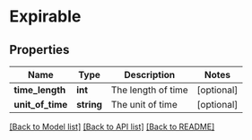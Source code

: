 # Expirable

## Properties
Name | Type | Description | Notes
------------ | ------------- | ------------- | -------------
**time_length** | **int** | The length of time | [optional] 
**unit_of_time** | **string** | The unit of time | [optional] 

[[Back to Model list]](../README.md#documentation-for-models) [[Back to API list]](../README.md#documentation-for-api-endpoints) [[Back to README]](../README.md)


